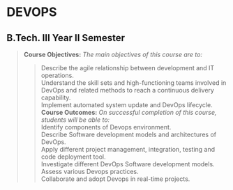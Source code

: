 # DEVOPS
## B.Tech. III Year II Semester
</hr>

> <b>Course Objectives:</b> <i>The main objectives of this course are to:</i><br/>
>> Describe the agile relationship between development and IT operations.<br/>
>> Understand the skill sets and high-functioning teams involved in DevOps and related methods to reach a continuous delivery capability.<br/>
>> Implement automated system update and DevOps lifecycle.<br/>
> <b>Course Outcomes:</b><i> On successful completion of this course, students will be able to:</i><br/>
>> Identify components of Devops environment.<br/>
>> Describe Software development models and architectures of DevOps.<br/>
>> Apply different project management, integration, testing and code deployment tool.<br/>
>> Investigate different DevOps Software development models.<br/>
>> Assess various Devops practices.<br/>
>> Collaborate and adopt Devops in real-time projects.<br/>
